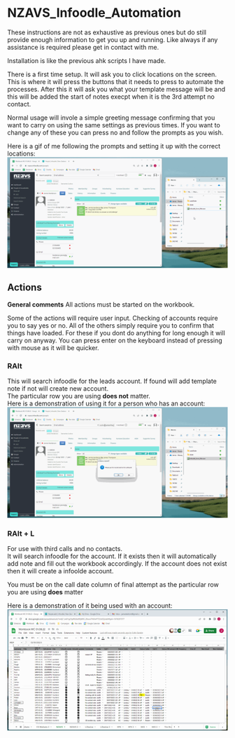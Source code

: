# NZAVS_Infoodle_Automation

These instructions are not as exhaustive as previous ones but do still provide enough information to get you up and running.
Like always if any assistance is required please get in contact with me.

Installation is like the previous ahk scripts I have made.

There is a first time setup. It will ask you to click locations on the screen. This is where it will press the buttons that it needs to press to automate the processes. After this it will ask you what your template message will be and this will be added the start of notes execpt when it is the 3rd attempt no contact.

Normal usage will invole a simple greeting message confirming that you want to carry on using the same settings as previous times. If you want to change any of these you can press no and follow the prompts as you wish.

Here is a gif of me following the prompts and setting it up with the correct locations:
![training button locations](instructionMedia/trainingButtonLocations.gif)

## Actions

**General comments**
All actions must be started on the workbook.

Some of the actions will require user input. Checking of accounts require you to say yes or no. All of the others simply require you to confirm that things have loaded. For these if you dont do anything for long enough it will carry on anyway. You can press enter on the keyboard instead of pressing with mouse as it will be quicker.

### RAlt 
This will search infoodle for the leads account. If found will add template note if not will create new account.  
The particular row you are using **does not** matter.  
Here is a demonstration of using it for a person who has an account:
![note template](instructionMedia/noteTemplate.gif)

### RAlt + L 
For use with third calls and no contacts.  
It will search infoodle for the account. If it exists then it will automatically add note and fill out the workbook accordingly. If the account does not exist then it will create a infoolde account.

You must be on the call date column of final attempt as the particular row you are using **does** matter

Here is a demonstration of it being used with an account:
![final attempt interaction](instructionMedia/thirdAttemptInteraction.gif)
